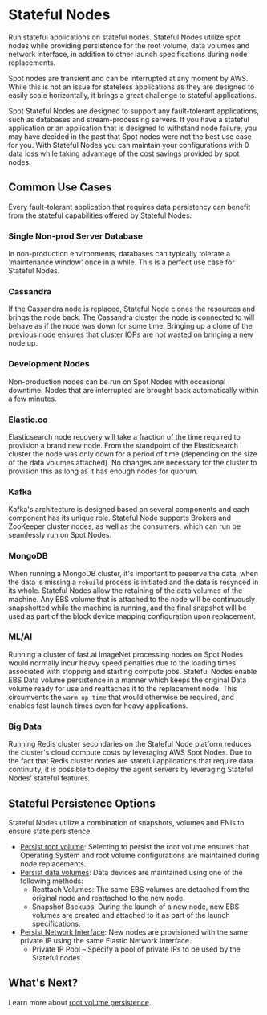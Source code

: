 # Stateful Nodes

Run stateful applications on stateful nodes. Stateful Nodes utilize spot nodes while providing persistence for the root volume, data volumes and network interface, in addition to other launch specifications during node replacements.

Spot nodes are transient and can be interrupted at any moment by AWS. While this is not an issue for stateless applications as they are designed to easily scale horizontally, it brings a great challenge to stateful applications.

Spot Stateful Nodes are designed to support any fault-tolerant applications, such as databases and stream-processing servers. If you have a stateful application or an application that is designed to withstand node failure, you may have decided in the past that Spot nodes were not the best use case for you. With Stateful Nodes you can maintain your configurations with 0 data loss while taking advantage of the cost savings provided by spot nodes.

## Common Use Cases

Every fault-tolerant application that requires data persistency can benefit from the stateful capabilities offered by Stateful Nodes.

### Single Non-prod Server Database

In non-production environments, databases can typically tolerate a 'maintenance window' once in a while. This is a perfect use case for Stateful Nodes.

### Cassandra

If the Cassandra node is replaced, Stateful Node clones the resources and brings the node back. The Cassandra cluster the node is connected to will behave as if the node was down for some time. Bringing up a clone of the previous node ensures that cluster IOPs are not wasted on bringing a new node up.

### Development Nodes

Non-production nodes can be run on Spot Nodes with occasional downtime. Nodes that are interrupted are brought back automatically within a few minutes.

### Elastic.co

Elasticsearch node recovery will take a fraction of the time required to provision a brand new node. From the standpoint of the Elasticsearch cluster the node was only down for a period of time (depending on the size of the data volumes attached). No changes are necessary for the cluster to provision this as long as it has enough nodes for quorum.

### Kafka

Kafka's architecture is designed based on several components and each component has its unique role. Stateful Node supports Brokers and ZooKeeper cluster nodes, as well as the consumers, which can run be seamlessly run on Spot Nodes.

### MongoDB

When running a MongoDB cluster, it's important to preserve the data, when the data is missing a `rebuild` process is initiated and the data is resynced in its whole. Stateful Nodes allow the retaining of the data volumes of the machine. Any EBS volume that is attached to the node will be continuously snapshotted while the machine is running, and the final snapshot will be used as part of the block device mapping configuration upon replacement.

### ML/AI

Running a cluster of fast.ai ImageNet processing nodes on Spot Nodes would normally incur heavy speed penalties due to the loading times associated with stopping and starting compute jobs. Stateful Nodes enable EBS Data volume persistence in a manner which keeps the original Data volume ready for use and reattaches it to the replacement node. This circumvents the `warm up time` that would otherwise be required, and enables fast launch times even for heavy applications.

### Big Data

Running Redis cluster secondaries on the Stateful Node platform reduces the cluster's cloud compute costs by leveraging AWS Spot Nodes. Due to the fact that Redis cluster nodes are stateful applications that require data continuity, it is possible to deploy the agent servers by leveraging Stateful Nodes' stateful features.

## Stateful Persistence Options

Stateful Nodes utilize a combination of snapshots, volumes and ENIs to ensure state persistence.

- [Persist root volume](managed-instance/features/root-volume-persistence): Selecting to persist the root volume ensures that Operating System and root volume configurations are maintained during node replacements.
- [Persist data volumes](managed-instance/features/data-volume-persistence): Data devices are maintained using one of the following methods:
  - Reattach Volumes: The same EBS volumes are detached from the original node and reattached to the new node.
  - Snapshot Backups: During the launch of a new node, new EBS volumes are created and attached to it as part of the launch specifications.
- [Persist Network Interface](managed-instance/features/network-persistence): New nodes are provisioned with the same private IP using the same Elastic Network Interface.
  - Private IP Pool – Specify a pool of private IPs to be used by the Stateful nodes.

## What's Next?

Learn more about [root volume persistence](managed-instance/features/root-volume-persistence).

